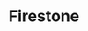 ---
title: "Firestone"
url: /metairie/firestone-veterans-memorial-boulevard/
shop: Autowerkstatt
---
